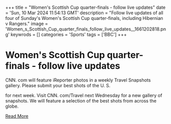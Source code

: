 +++
title = "Women's Scottish Cup quarter-finals - follow live updates"
date = 'Sun, 10 Mar 2024 11:54:13 GMT'
description = "Follow live updates of all four of Sunday's Women's Scottish Cup quarter-finals, including Hibernian v Rangers."
image = 'Women_s_Scottish_Cup_quarter_finals_follow_live_updates__1661202818.png'
keywrods =  []
categories = 'Sports'
tags = ['BBC']
+++

# Women's Scottish Cup quarter-finals - follow live updates

CNN.
com will feature iReporter photos in a weekly Travel Snapshots gallery.
Please submit your best shots of the U.
S.

for next week.
Visit CNN.
com/Travel next Wednesday for a new gallery of snapshots.
We will feature a selection of the best shots from across the globe.


[Read More](https://www.bbc.co.uk/sport/live/football/68527997)
